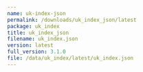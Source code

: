 ```yaml
---
name: uk-index-json
permalink: /downloads/uk_index_json/latest
package: uk_index
title: uk_index_json
filename: uk_index.json
version: latest
full_version: 3.1.0
file: /data/uk_index/latest/uk_index.json
---
```

